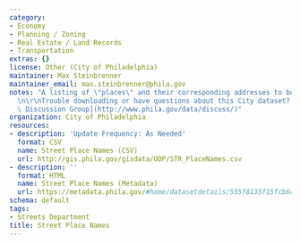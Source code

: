 ```yaml
---
category:
- Economy
- Planning / Zoning
- Real Estate / Land Records
- Transportation
extras: {}
license: Other (City of Philadelphia)
maintainer: Max Steinbrenner
maintainer_email: max.steinbrenner@phila.gov
notes: "A listing of \"places\" and their corresponding addresses to be used for geocoding.\r\
  \n\r\nTrouble downloading or have questions about this City dataset? Visit the [OpenDataPhilly\
  \ Discussion Group](http://www.phila.gov/data/discuss/)"
organization: City of Philadelphia
resources:
- description: 'Update Frequency: As Needed'
  format: CSV
  name: Street Place Names (CSV)
  url: http://gis.phila.gov/gisdata/ODP/STR_PlaceNames.csv
- description: ''
  format: HTML
  name: Street Place Names (Metadata)
  url: https://metadata.phila.gov/#home/datasetdetails/555f8135f15fcb6c6ed4413d/representationdetails/5600448e98921a80119fa28b/
schema: default
tags:
- Streets Department
title: Street Place Names
---
```

